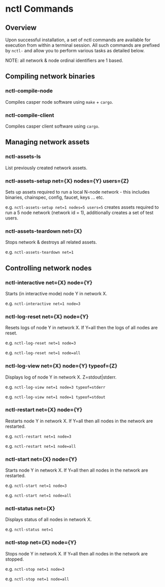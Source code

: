 # nctl Commands

## Overview

Upon successful installation, a set of nctl commands are available for execution from within a terminal session.  All such commands are prefixed by `nctl-` and allow you to perform various tasks as detailed below.

NOTE: all network & node ordinal identifiers are 1 based.

## Compiling network binaries

### nctl-compile-node

Compiles casper node software using `make` + `cargo`.

### nctl-compile-client

Compiles casper client software using `cargo`.

## Managing network assets

### nctl-assets-ls

List previously created network assets.

### nctl-assets-setup net={X} nodes={Y} users={Z}

Sets up assets required to run a local N-node network - this includes binaries, chainspec, config, faucet, keys ... etc.

e.g. `nctl-assets-setup net=1 nodes=5 users=5` creates assets required to run a 5 node network (network id = 1), additionally creates a set of test users.

### nctl-assets-teardown net={X}

Stops network & destroys all related assets.

e.g. `nctl-assets-teardown net=1`

## Controlling network nodes

### nctl-interactive net={X} node={Y}

Starts (in interactive mode) node Y in network X.

e.g. `nctl-interactive net=1 node=3`

### nctl-log-reset net={X} node={Y}

Resets logs of node Y in network X.  If Y=all then the logs of all nodes are reset.

e.g. `nctl-log-reset net=1 node=3`

e.g. `nctl-log-reset net=1 node=all`

### nctl-log-view net={X} node={Y} typeof={Z}

Displays log of node Y in network X.  Z=stdout|stderr.

e.g. `nctl-log-view net=1 node=3 typeof=stderr`

e.g. `nctl-log-view net=1 node=1 typeof=stdout`

### nctl-restart net={X} node={Y}

Restarts node Y in network X.  If Y=all then all nodes in the network are restarted.

e.g. `nctl-restart net=1 node=3`

e.g. `nctl-restart net=1 node=all`

### nctl-start net={X} node={Y}

Starts node Y in network X.  If Y=all then all nodes in the network are restarted.

e.g. `nctl-start net=1 node=3`

e.g. `nctl-start net=1 node=all`

### nctl-status net={X}

Displays status of all nodes in network X.

e.g. `nctl-status net=1`

### nctl-stop net={X} node={Y}

Stops node Y in network X.  If Y=all then all nodes in the network are stopped.

e.g. `nctl-stop net=1 node=3`

e.g. `nctl-stop net=1 node=all`
